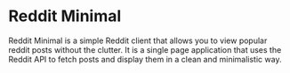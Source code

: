 # Reddit Minimal

Reddit Minimal is a simple Reddit client that allows you to view popular reddit posts without the clutter. It is a single page application that uses the Reddit API to fetch posts and display them in a clean and minimalistic way.